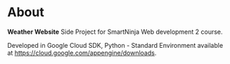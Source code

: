 # About

**Weather Website** Side Project for SmartNinja Web development 2 course.

Developed in Google Cloud SDK, Python - Standard Environment available at https://cloud.google.com/appengine/downloads.

